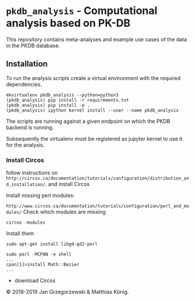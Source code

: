# `pkdb_analysis` - Computational analysis based on PK-DB


This repository contains meta-analyses and example use cases of the data in the PKDB database.

## Installation
To run the analysis scripts create a virtual environment with the required dependencies.
```
mkvirtualenv pkdb_analysis --python=python3
(pkdb_analysis) pip install -r requirements.txt
(pkdb_analysis) pip install -e .
(pkdb_analysis) ipython kernel install --user --name pkdb_analysis
```
The scripts are running against a given endpoint on which the PKDB backend is running.


Subsequently the virtualenv must be registered as jupyter kernel to use it for the analysis.

### Install Circos
follow instructions on 
`http://circos.ca/documentation/tutorials/configuration/distribution_and_installation/`.
and install Circos 
 
Install missing perl modules:

`http://www.circos.ca/documentation/tutorials/configuration/perl_and_modules/`
Check which modules are missing
```
circos -modules
```
Install them
```
sudo apt-get install libgd-gd2-perl

```
```
sudo perl -MCPAN -e shell
...
cpan[1]>install Math::Bezier
...
```
- download Circos


&copy; 2018-2019 Jan Grzegorzewski & Matthias König.
